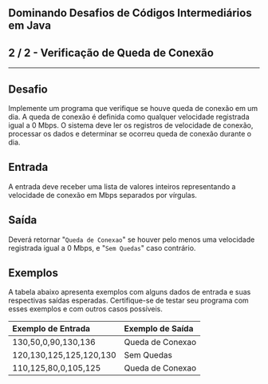 Dominando Desafios de Códigos Intermediários em Java
----------------------------------------------------
2 / 2 - Verificação de Queda de Conexão
--------------------------------------- 

* * *

Desafio
-------

Implemente um programa que verifique se houve queda de conexão em um dia. A queda de conexão é definida como qualquer
velocidade registrada igual a 0 Mbps. O sistema deve ler os registros de velocidade de conexão, processar os dados e
determinar se ocorreu queda de conexão durante o dia.

Entrada
-------

A entrada deve receber uma lista de valores inteiros representando a velocidade de conexão em Mbps separados por
vírgulas.

Saída
-----

Deverá retornar "`Queda de Conexao`" se houver pelo menos uma velocidade registrada igual a 0 Mbps, e "`Sem Quedas`"
caso contrário.

Exemplos
--------

A tabela abaixo apresenta exemplos com alguns dados de entrada e suas respectivas saídas esperadas. Certifique-se de
testar seu programa com esses exemplos e com outros casos possíveis.

| Exemplo de Entrada      | Exemplo de Saída |
|:------------------------|:-----------------|
| 130,50,0,90,130,136     | Queda de Conexao |
| 120,130,125,125,120,130 | Sem Quedas       |
| 110,125,80,0,105,125    | Queda de Conexao |
